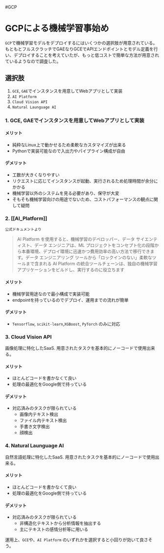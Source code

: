 #GCP 

# GCPによる機械学習事始め

 `GCP`で機械学習モデルをデプロイするにはいくつかの選択肢が用意されている。
もともとフルスクラッチでGAEなりGCEでAPIエンドポイントとモデル定義を行い、デプロイすることを考えていたが、もっと低コストで簡単な方法が用意されているようなので調査した。

## 選択肢

1. `GCE`, `GAE`でインスタンスを用意してWebアプリとして実装
2. `AI Platform`
3. `Cloud Vision API`
4. `Natural Launguage AI`

### 1. GCE, GAEでインスタンスを用意してWebアプリとして実装

#### メリット

- 純粋なLinux上で動かせるため柔軟なカスタマイズが出来る
- Pythonで実装可能なので入出力やパイプライン構成が自由

#### デメリット

- 工数が大きくなりやすい
- リクエストに応じてインスタンスが起動、実行されるため処理時間が余分にかかる
- 機械学習以外のシステムを見る必要があり、保守が大変
- そもそも機械学習向けの用途でないため、コストパフォーマンスの観点に関して疑問

### 2. [[AI_Platform]]

`公式ドキュメントより`
> AI Platform を使用すると、機械学習のデベロッパー、データ サイエンティスト、データ エンジニアは、ML プロジェクトをコンセプト化の段階から本番環境、デプロイ環境に迅速かつ費用効率の高い方法で移行できます。データ エンジニアリング ツールから「ロックインのない」柔軟なツールまで含まれる AI Platform の統合ツールチェーンは、独自の機械学習アプリケーションをビルドし、実行するのに役立ちます

#### メリット

-  機械学習用途なので最小構成で実装可能
-  endpointを持っているのでデプロイ、運用までの流れが簡単

#### デメリット

-  `Tensorflow`, `scikit-learn`,`XGBoost`, `PyTorch` のみに対応

### 3. Cloud Vision API

画像処理に特化したSaaS.
用意されたタスクを基本的にノーコードで使用出来る。

#### メリット

- ほとんどコードを書かなくて良い
- 処理の最適化をGoogle側で持っている

#### デメリット

- 対応済みのタスクが限られている
	- 画像内テキスト検出
	- ファイル内テキスト検出
	- 手書き文字検出
	- 顔検出


### 4. Natural Launguage AI

自然言語処理に特化したSaaS.
用意されたタスクを基本的にノーコードで使用出来る。

#### メリット

- ほとんどコードを書かなくて良い
- 処理の最適化をGoogle側で持っている


#### デメリット
- 対応済みのタスクが限られている
	- 非構造化テキストから分析情報を抽出する
	- 主にテキストの感情分析等に用いる

運用上、`GCE`や、`AI Platform` のいずれかを選択すると小回りが効いて良さそう。


